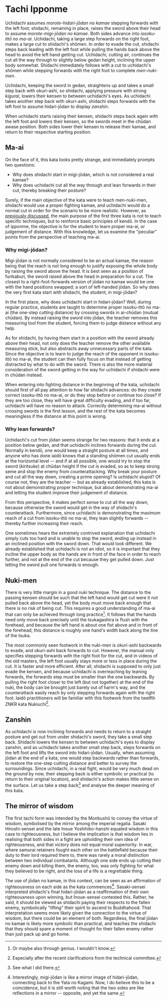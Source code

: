 # Tachi Ipponme

Uchidachi assumes *morote-hidari-jōdan no kamae* stepping forwards with the left foot; shidachi, remaining in place, raises the sword above their head to assume *morote-migi-jōdan no kamae*. Both sides advance into *issoku-ittō no ma-ai*. Uchidachi, taking a large step forwards on the right foot, makes a large cut to shidachi's shōmen. In order to evade the cut, shidachi steps back leading with the left foot while pulling the hands back above the head to avoid the left hand getting cut. Uchidachi, cutting air, continues the cut all the way through to slightly below gedan height, inclining the upper body somewhat. Shidachi immediately follows with a cut to uchidachi's shōmen while stepping forwards with the right foot to complete *men-nuki-men*.

Uchidachi, keeping the sword in gedan, straightens up and takes a small step back with okuri-ashi, so shidachi, applying pressure with strong *kigurai*, lowers their kensen to between uchidachi's eyes. As uchidachi takes another step back with okuri-ashi, shidachi steps forwards with the left foot to assume hidari-jōdan to display *zanshin*.

When uchidachi starts raising their kensen, shidachi steps back again with the left foot and lowers their kensen, so the swords meet in the chūdan awase position. Both sides lower their kensen to release their kamae, and return to their respective starting position.

## Ma-ai

On the face of it, this kata looks pretty strange, and immediately prompts two questions:

- Why does shidachi start in migi-jōdan, which is not considered a real kamae?
- Why does uchidachi cut all the way through and lean forwards in their cut, thereby breaking their posture?

Surely, if the main objective of the kata were to teach men-nuki-men, shidachi would use a proper fighting kamae, and uchidachi would do a normal cut in order for the scenario to be more realistic. However, as [previously discussed](preface.md), the main purpose of the first three kata is not to teach specific techniques, but to reinforce basic principles of kendō. In the case of ipponme, the objective is for the student to learn proper ma-ai, or judgement of distance. With this knowledge, let us examine the "peculiar" points from the perspective of teaching ma-ai.

### Why migi-jōdan?

Migi-jōdan is not normally considered to be an actual kamae, the reason being that the reach is not long enough to justify exposing the whole body by raising the sword above the head. It is best seen as a position of furikaburi, the sword raised above the head in preparation for a cut. The closest to a right-foot-forwards version of jōdan no kamae would be one with the hand positions swapped; a sort of left-handed jōdan. So why does the very first kata start with shidachi, the student, in migi-jōdan?

In the first place, why does uchidachi start in hidari-jōdan? Well, during regular practice, students are taught to determine proper issoku-ittō no ma-ai (the one-step cutting distance) by crossing swords in ai-chūdan (mutual chūdan). By instead raising the sword into jōdan, the teacher removes this measuring tool from the student, forcing them to judge distance without any help.

As for shidachi, by having them start in a position with the sword already above their head, not only does the teacher remove the other available measuring stick, but also abstracts away unnecessary parts of the kata. Since the objective is to learn to judge the reach of the opponent in issoku-ittō no ma-ai, the student can then fully focus on that instead of getting distracted by what to do with the sword. There is also the more material consideration of the sword getting in the way for uchidachi if shidachi were in chūdan instead.

When entering into fighting distance in the beginning of the kata, uchidachi should first of all pay attention to how far shidachi advances: do they create correct issoku-ittō no ma-ai, or do they stop before or continue too close? If they are too close, they will have great difficulty evading, and if too far, uchidachi will have no reason to attack. Correctly determining ma-ai without crossing swords is the first lesson, and the rest of the kata becomes meaningless if the distance at this point is wrong.

### Why lean forwards?

Uchidachi's cut from jōdan seems strange for two reasons: that it ends at a position below gedan, and that uchidachi inclines forwards during the cut. Normally in kendō, one would keep a straight posture at all times, and anyone who has done iaidō knows that a standing shōmen cut usually ends at the horizontal level -- and if at all possible, one would try to stop the sword (*kiritsuke*) at chūdan height if the cut is evaded, so as to keep strong seme and stop the enemy from counterattacking. Why break your posture and cut all the way down, creating a prime opening? Is uchidachi stupid? Of course not, they are the teacher -- but as already established, this kata is not about demonstrating proper technique, but about demonstrating ma-ai and letting the student improve their judgement of distance.

From this perspective, it makes perfect sense to cut all the way down, because otherwise the sword would get in the way of shidachi's counterattack. Furthermore, since uchidachi is demonstrating the maximum reach of a cut from issoku-ittō no ma-ai, they lean slightly forwards -- thereby further increasing their reach.

One sometimes hears the extremely contrived explanation that uchidachi simply cuts too hard and is unable to stop the sword, ending up instead in an inclined position with the sword down. That would look different. We already established that uchidachi is not an idiot, so it is important that they incline the upper body as the hands are in front of the face in order to reach further, and not at the end of the cut because they get pulled down. Just letting the sword pull one forwards is enough.

## Nuki-men

There is very little margin in a good nuki technique. The distance to the passing kensen should be such that the left hand would get cut were it not pulled back above the head, yet the body must move back enough that there is no risk of being cut. This requires a good understanding of ma-ai that can only be achieved through long practice[^1]. It follows that the hands need only move back precisely until the tsukagashira is flush with the forehead, and because the left hand is about one fist above and in front of the forehead, this distance is roughly one hand's width back along the line of the tsuka.

The most commonly seen footwork in the nuki-men is okuri-ashi backwards to evade, and okuri-ashi back forwards to cut. However, the manual only specifies stepping forwards with the right foot for the cut, and in videos of the old masters, the left foot usually stays more or less in place during the cut. It is faster and more efficient. After all, shidachi is supposed to only just evade the kensen, and because uchidachi is overreaching by leaning forwards, the forwards step must be smaller than the one backwards. By pulling the right foot closer to the left (but not together) at the end of the nuki, the body can be brought just barely out of harm's way, and the counterattack easily reach by only stepping forwards again with the right foot. Iaidō practitioners will be familiar with this footwork from the twelfth ZNKR kata Nukiuchi[^2].

## Zanshin

As uchidachi is now inclining forwards and needs to return to a straight posture and get out from under shidachi's sword, they take a small step back. Shidachi lowers the kensen to between uchidachi's eyes to display zanshin, and as uchidachi takes another small step back, steps forwards on the left foot and lifts the sword into hidari-jōdan. Usually, when assuming jōdan at the end of a kata, one would step backwards rather than forwards, to restore the one-step cutting distance and better to survey the surroundings. Since uchidachi, in a real fight, would be very much dead on the ground by now, their stepping back is either symbolic or practical (to return to their original location), and shidachi's action makes little sense on the surface. Let us take a step back[^3] and analyse the deeper meaning of this kata.

## The mirror of wisdom

The first tachi form was intended by the Monbushō to convey the virtue of wisdom, symbolised by the mirror among the imperial regalia. Sasaki Hiroshi-sensei and the late Inoue Yoshihiko-hanshi equated wisdom in this case to righteousness, but I believe the implication is that wisdom lies in realising that both sides in a fight are upholding their own idea of righteousness, and that victory does not equal moral superiority. In war, where samurai retainers fought each other on the battlefield because their duty to their lord required them to, there was rarely a moral distinction between two individual combatants. Although one side ends up cutting their enemy down and killing them, the enemy, too, was only fighting for what they believed to be right, and the loss of a life is a regrettable thing.

The use of jōdan no kamae, in this context, can be seen as an affirmation of righteousness on each side as the kata commences[^4]. Sasaki-sensei interpreted shidachi's final hidari-jōdan as a reaffirmation of their own righteousness upon winning, but Inoue-sensei contested this. Rather, he said, it should be viewed as shidachi paying their respects to the fallen enemy, symbolically "lifting" their spirit to ascend to Buddhahood. That interpretation seems more likely given the connection to the virtue of wisdom, but there could be an element of both. Regardless, the final jōdan no kamae is likely more symbolic than practical, and teaches the shidachi that they should spare a moment of thought for their fallen enemy rather than just pack up and go home.


[^1]: Or maybe also through genius. I wouldn't know.

[^2]: Especially after the recent clarifications from the technical committee.

[^3]: See what I did there.

[^4]: Interestingly, migi-jōdan is like a mirror image of hidari-jōdan, connecting back to the Yata no Kagami. Now, I do believe this to be a coincidence, but it is still worth noting that the two sides are like reflections in a mirror -- opposite, and yet the same.
